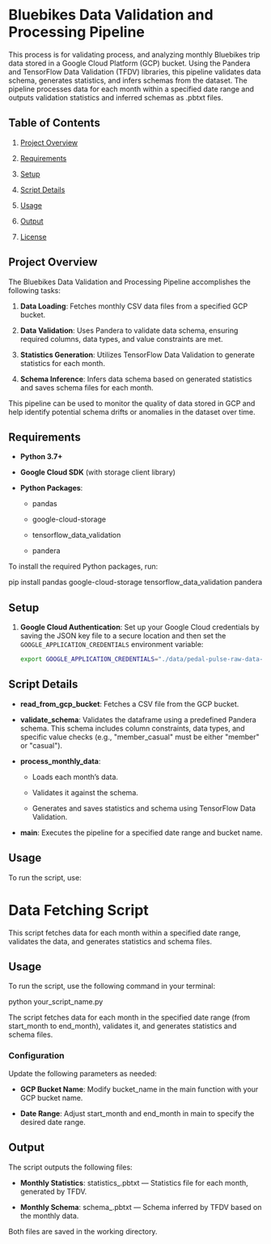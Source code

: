 Bluebikes Data Validation and Processing Pipeline
=================================================

This process is for validating process, and analyzing monthly Bluebikes trip data stored in a Google Cloud Platform (GCP) bucket. Using the Pandera and TensorFlow Data Validation (TFDV) libraries, this pipeline validates data schema, generates statistics, and infers schemas from the dataset. The pipeline processes data for each month within a specified date range and outputs validation statistics and inferred schemas as .pbtxt files.

Table of Contents
-----------------

1.  [Project Overview](#project-overview)
    
2.  [Requirements](#requirements)
    
3.  [Setup](#setup)
    
4.  [Script Details](#script-details)
    
5.  [Usage](#usage)
    
6.  [Output](#output)
    
7.  [License](#license)
    

Project Overview
----------------

The Bluebikes Data Validation and Processing Pipeline accomplishes the following tasks:

1.  **Data Loading**: Fetches monthly CSV data files from a specified GCP bucket.
    
2.  **Data Validation**: Uses Pandera to validate data schema, ensuring required columns, data types, and value constraints are met.
    
3.  **Statistics Generation**: Utilizes TensorFlow Data Validation to generate statistics for each month.
    
4.  **Schema Inference**: Infers data schema based on generated statistics and saves schema files for each month.
    

This pipeline can be used to monitor the quality of data stored in GCP and help identify potential schema drifts or anomalies in the dataset over time.

Requirements
------------

*   **Python 3.7+**
    
*   **Google Cloud SDK** (with storage client library)
    
*   **Python Packages**:
    
    *   pandas
        
    *   google-cloud-storage
        
    *   tensorflow\_data\_validation
        
    *   pandera
        

To install the required Python packages, run:

pip install pandas google-cloud-storage tensorflow_data_validation pandera

## Setup

1. **Google Cloud Authentication**: Set up your Google Cloud credentials by saving the JSON key file to a secure location and then set the `GOOGLE_APPLICATION_CREDENTIALS` environment variable:

   ```bash
   export GOOGLE_APPLICATION_CREDENTIALS="./data/pedal-pulse-raw-data-5b8626b891ce.json"

Script Details
--------------

*   **read\_from\_gcp\_bucket**: Fetches a CSV file from the GCP bucket.
    
*   **validate\_schema**: Validates the dataframe using a predefined Pandera schema. This schema includes column constraints, data types, and specific value checks (e.g., "member\_casual" must be either "member" or "casual").
    
*   **process\_monthly\_data**:
    
    *   Loads each month’s data.
        
    *   Validates it against the schema.
        
    *   Generates and saves statistics and schema using TensorFlow Data Validation.
        
*   **main**: Executes the pipeline for a specified date range and bucket name.
    

Usage
-----

To run the script, use:
# Data Fetching Script

This script fetches data for each month within a specified date range, validates the data, and generates statistics and schema files.

## Usage

To run the script, use the following command in your terminal:

python your_script_name.py

The script fetches data for each month in the specified date range (from start\_month to end\_month), validates it, and generates statistics and schema files.

### Configuration

Update the following parameters as needed:

*   **GCP Bucket Name**: Modify bucket\_name in the main function with your GCP bucket name.
    
*   **Date Range**: Adjust start\_month and end\_month in main to specify the desired date range.
    

Output
------

The script outputs the following files:

*   **Monthly Statistics**: statistics\_.pbtxt — Statistics file for each month, generated by TFDV.
    
*   **Monthly Schema**: schema\_.pbtxt — Schema inferred by TFDV based on the monthly data.
    

Both files are saved in the working directory.
